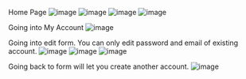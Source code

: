 
Home Page
![image](https://github.com/xander-a/Database-Project/assets/117904036/a7a66912-8729-49f9-9cde-d584dc0a8a8d)
![image](https://github.com/xander-a/Database-Project/assets/117904036/a7e61333-6752-4e70-9135-5afeef238797)
![image](https://github.com/xander-a/Database-Project/assets/117904036/593b32f3-bd9e-42c9-961d-a72264759bdc)
![image](https://github.com/xander-a/Database-Project/assets/117904036/f8b9c22c-5e72-4c08-9e20-031ef3ed3c29)

Going into My Account
![image](https://github.com/xander-a/Database-Project/assets/117904036/d0b56d02-d88a-4858-adf5-dc11b2c1948a)


Going into edit form. You can only edit password and email of existing account.
![image](https://github.com/xander-a/Database-Project/assets/117904036/2c00e42b-636e-4560-8a61-53e60a9cfa74)
![image](https://github.com/xander-a/Database-Project/assets/117904036/01dbf87c-1c0d-439d-81a5-aaab13cea999)
![image](https://github.com/xander-a/Database-Project/assets/117904036/aa14bae1-e9da-497c-9b96-5f5b27c7e811)

Going back to form will let you create another account.
![image](https://github.com/xander-a/Database-Project/assets/117904036/b2dfbebe-e1ed-4d62-b773-7c1ee9cdb5bb)
